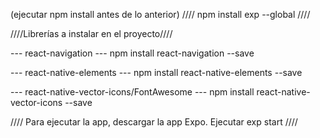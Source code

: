 (ejecutar npm install antes de lo anterior)
////
    npm install exp --global
////



////Librerías a instalar en el proyecto////

--- react-navigation ---
npm install react-navigation --save


--- react-native-elements ---
npm install react-native-elements --save


--- react-native-vector-icons/FontAwesome ---
npm install react-native-vector-icons --save


////
    Para ejecutar la app, descargar la app Expo. Ejecutar 
    exp start
////